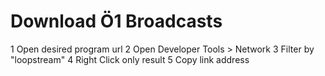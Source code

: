 # Download Ö1 Broadcasts

1 Open desired program url
2 Open Developer Tools > Network
3 Filter by "loopstream"
4 Right Click only result
5 Copy link address
